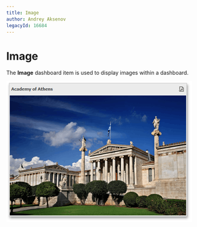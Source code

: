 ```yaml
---
title: Image
author: Andrey Aksenov
legacyId: 16684
---
```

# Image
The **Image** dashboard item is used to display images within a dashboard.

![MainFeatures_Image](../../../images/img18213.png)
